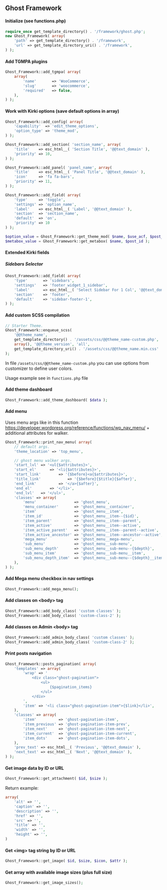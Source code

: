## Ghost Framework

#### Initialize (see functions.php)
```php
require_once get_template_directory() . '/framework/ghost.php';
new Ghost_Framework( array(
    'path' => get_template_directory() . '/framework',
    'url' => get_template_directory_uri() . '/framework',
) );
```

#### Add TGMPA plugins
```php
Ghost_Framework::add_tgmpa( array(
    array(
        'name'       => 'WooCommerce',
        'slug'       => 'woocommerce',
        'required'   => false,
    ),
) );
```

#### Work with Kirki options (save default options in array)
```php
Ghost_Framework::add_config( array(
    'capability'  => 'edit_theme_options',
    'option_type' => 'theme_mod',
) );

Ghost_Framework::add_section( 'section_name', array(
    'title'    => esc_html__( 'Section Title', '@@text_domain' ),
    'priority' => 10,
) );

Ghost_Framework::add_panel( 'panel_name', array(
    'title'    => esc_html__( 'Panel Title', '@@text_domain' ),
    'icon'     => 'fa fa-bars',
    'priority' => 11,
) );

Ghost_Framework::add_field( array(
    'type'     => 'toggle',
    'settings' => 'option_name',
    'label'    => esc_html__( 'Label', '@@text_domain' ),
    'section'  => 'section_name',
    'default'  => 'on',
    'priority' => 10
) );

$option_value = Ghost_Framework::get_theme_mod( $name, $use_acf, $post_id, $acf_name );
$metabox_value = Ghost_Framework::get_metabox( $name, $post_id );
```

#### Extended Kirki fields
##### Sidebars Selector
```php
Ghost_Framework::add_field( array(
    'type'       => 'sidebars',
    'settings'   => 'footer_widget_1_sidebar',
    'label'      => esc_html__( 'Select Sidebar For 1 Col', '@@text_domain' ),
    'section'    => 'footer',
    'default'    => 'sidebar-footer-1',
) );
```

#### Add custom SCSS compilation
```php
// Starter Theme.
Ghost_Framework::enqueue_scss(
    '@@theme_name',
    get_template_directory() . '/assets/css/@@theme_name-custom.php',
    array(), '@@theme_version', 'all',
    get_template_directory_uri() . '/assets/css/@@theme_name.min.css'
);
```
In file `/assets/css/@@theme_name-custom.php` you can use options from customizer to define user colors.

Usage example see in `functions.php` file

#### Add theme dashboard
```php
Ghost_Framework::add_theme_dashboard( $data );
```

#### Add menu
Uses menu args like in this function https://developer.wordpress.org/reference/functions/wp_nav_menu/ + additional attributes for walker.
```php
Ghost_Framework::print_nav_menu( array(
    // default args.
    'theme_location' => 'top_menu',

    // ghost menu walker args.
    'start_lvl' => '<ul{$attributes}>',
    'start_el'      => '<li{$attributes}>',
    'start_link'        => '{$before}<a{$attributes}>',
    'title_link'            => '{$before}{$title}{$after}',
    'end_link'          => '</a>{$after}',
    'end_el'        => '</li>',
    'end_lvl'   => '</ul>',
    'classes' => array(
        'menu'                 => 'ghost_menu',
        'menu_container'       => 'ghost_menu__container',
        'item'                 => 'ghost_menu__item',
        'item_id'              => 'ghost_menu__item--{$id}',
        'item_parent'          => 'ghost_menu__item--parent',
        'item_active'          => 'ghost_menu__item--active',
        'item_active_parent'   => 'ghost_menu__item--parent--active',
        'item_active_ancestor' => 'ghost_menu__item--ancestor--active',
        'mega_menu'            => 'ghost_menu__mega-menu',
        'sub_menu'             => 'ghost_menu__sub-menu',
        'sub_menu_depth'       => 'ghost_menu__sub-menu--{$depth}',
        'sub_menu_item'        => 'ghost_menu__sub-menu__item',
        'sub_menu_depth_item'  => 'ghost_menu__sub-menu--{$depth}__item',
    ),
) );
```

#### Add Mega menu checkbox in nav settings
```php
Ghost_Framework::add_mega_menu();
```

#### Add classes on &lt;body&gt; tag
```php
Ghost_Framework::add_body_class( 'custom classes' );
Ghost_Framework::add_body_class( 'custom-class-2' );
```

#### Add classes on Admin &lt;body&gt; tag
```php
Ghost_Framework::add_admin_body_class( 'custom classes' );
Ghost_Framework::add_admin_body_class( 'custom-class-2' );
```

#### Print posts navigation
```php
Ghost_Framework::posts_pagination( array(
    'templates' => array(
        'wrap' => '
            <div class="ghost-pagination">
                <ul>
                    {$pagination_items}
                </ul>
            </div>
        ',
        'item' => '<li class="ghost-pagination-item">{$link}</li>',
    ),
    'classes' => array(
        'item'          => 'ghost-pagination-item',
        'item_previous' => 'ghost-pagination-item-prev',
        'item_next'     => 'ghost-pagination-item-next',
        'item_current'  => 'ghost-pagination-item-current',
        'item_dots'     => 'ghost-pagination-item-dots',
    ),
    'prev_text' => esc_html__( 'Previous', '@@text_domain' ),
    'next_text' => esc_html__( 'Next', '@@text_domain' ),
) );
```

#### Get image data by ID or URL
```php
Ghost_Framework::get_attachment( $id, $size );
```

Return example:
```php
array(
    'alt' => '',
    'caption' => '',
    'description' => '',
    'href' => '',
    'src' => '',
    'title' => '',
    'width' => '',
    'height' => '',
)
```

#### Get &lt;img&gt; tag string by ID or URL
```php
Ghost_Framework::get_image( $id, $size, $icon, $attr );
```

#### Get array with available image sizes (plus full size)
```php
Ghost_Framework::get_image_sizes();
```
